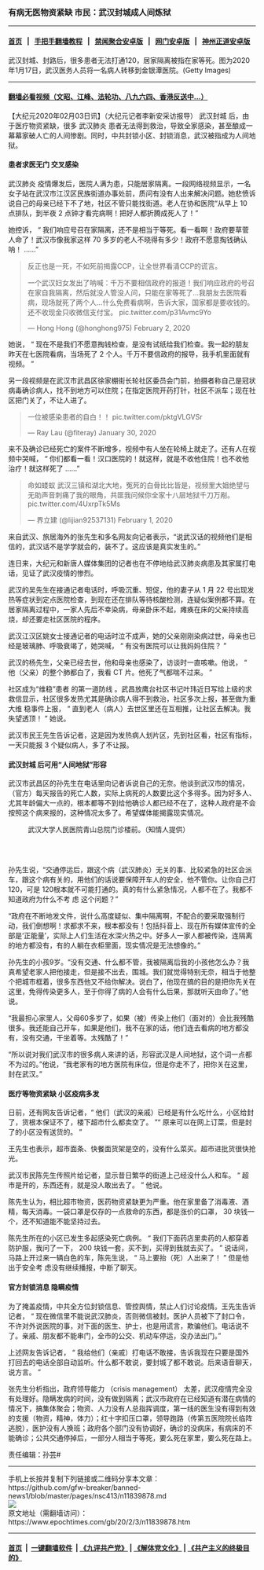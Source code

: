 ### 有病无医物资紧缺 市民：武汉封城成人间炼狱
------------------------

#### [首页](https://github.com/gfw-breaker/banned-news1/blob/master/README.md) &nbsp;&nbsp;|&nbsp;&nbsp; [手把手翻墙教程](https://github.com/gfw-breaker/guides/wiki) &nbsp;&nbsp;|&nbsp;&nbsp; [禁闻聚合安卓版](https://github.com/gfw-breaker/bn-android) &nbsp;&nbsp;|&nbsp;&nbsp; [网门安卓版](https://github.com/oGate2/oGate) &nbsp;&nbsp;|&nbsp;&nbsp; [神州正道安卓版](https://github.com/SzzdOgate/update) 



<div><img alt="" class="aligncenter wp-post-image" src="https://i.epochtimes.com/assets/uploads/2020/02/GettyImages-1194871704-600x400.jpg"/>
<div class="red16 caption">
 武汉封城、封路后，很多患者无法打通120，居家隔离被指在家等死。图为2020年1月17日，武汉医务人员将一名病人转移到金银潭医院。(Getty Images)
</div>
</div><hr/>

#### [翻墙必看视频（文昭、江峰、法轮功、八九六四、香港反送中...）](https://github.com/gfw-breaker/banned-news1/blob/master/pages/link3.md)

<div><p>
 【大纪元2020年02月03日讯】（大纪元记者李新安采访报导）
 <ok href="https://www.epochtimes.com/gb/tag/%E6%AD%A6%E6%B1%89%E5%B0%81%E5%9F%8E.html">
  武汉封城
 </ok>
 后，由于医疗物资紧缺，很多
 <ok href="https://www.epochtimes.com/gb/tag/%E6%AD%A6%E6%B1%89%E8%82%BA%E7%82%8E.html">
  武汉肺炎
 </ok>
 患者无法得到救治，导致全家感染，甚至酿成一幕幕家破人亡的人间惨剧。同时，中共封锁小区、封锁消息，武汉被指成为人间地狱。
</p>
<h4 class="p1">
 患者求医无门
 <ok href="https://www.epochtimes.com/gb/tag/%E4%BA%A4%E5%8F%89%E6%84%9F%E6%9F%93.html">
  交叉感染
 </ok>
</h4>
<p class="p1">
 <ok href="https://www.epochtimes.com/gb/tag/%E6%AD%A6%E6%B1%89%E8%82%BA%E7%82%8E.html">
  武汉肺炎
 </ok>
 疫情爆发后，医院人满为患，只能居家隔离。一段网络视频显示，一名女子站在武汉市江汉区民族街道办事处前，质问有没有人出来解决问题。她悲愤诉说自己的母亲已经下不了地，社区不管只能找街道。老人在协和医院“从早上
 <span class="s1">
  10
 </span>
 点排队，到半夜
 <span class="s1">
  2
 </span>
 点钟才看完病啊！把好人都折腾成死人了！”
</p>
<p class="p1">
 她控诉，
 <span class="s1">
  “
 </span>
 我们响应号召在家隔离，还不是相当于等死。看一看啊！政府要草菅人命了！武汉市像我家这样
 <span class="s1">
  70
 </span>
 多岁的老人不晓得有多少！政府不愿意掏钱确认呐！
 <span class="s1">
  ……”
 </span>
</p>
<p class="p1">
</p>
<p>
</p>
<blockquote class="twitter-tweet">
 <p dir="ltr" lang="zh">
  反正也是一死，不如死前揭露CCP，让全世界看清CCP的谎言。
 </p>
 <p>
  一个武汉妇女发出了呐喊：千万不要相信政府的报道！我们响应政府的号召在家自我隔离，然后就没人管没人问，只能在家等死了…我朋友去医院看病，现场就死了两个人…什么免费看病啊，告诉大家，国家都是要收钱的。还不收现金只收微信支付宝。
  <ok href="https://t.co/p31Avmc9Yo">
   pic.twitter.com/p31Avmc9Yo
  </ok>
 </p>
 <p>
  — Hong Hong (@honghong975)
  <ok href="https://twitter.com/honghong975/status/1224112178468401152?ref_src=twsrc%5Etfw">
   February 2, 2020
  </ok>
 </p>
</blockquote>
<p>
</p>
<p class="p1">
</p>
<p class="p1">
 她说，
 <span class="s1">
  “
 </span>
 现在不是我们不愿意掏钱检查，是没有试纸给我们检查。我一起的朋友昨天在七医院看病，当场死了
 <span class="s1">
  2
 </span>
 个人。千万不要信政府的报导，我手机里面就有视频。
 <span class="s1">
  ”
 </span>
</p>
<p class="p1">
 另一段视频是在武汉市武昌区徐家棚街长轮社区委员会门前，拍摄者称自己是冠状病毒确诊病人，找不到地方可以住院；在指定医院开药打针，社区不派车；现在社区把门关了，不让人进了。
</p>
<p class="p1">
</p>
<p>
</p>
<blockquote class="twitter-tweet">
 <p dir="ltr" lang="ja">
  一位被感染患者的自白！！
  <ok href="https://t.co/pktgVLGVSr">
   pic.twitter.com/pktgVLGVSr
  </ok>
 </p>
 <p>
  — Ray Lau (@fiteray)
  <ok href="https://twitter.com/fiteray/status/1222855475735060481?ref_src=twsrc%5Etfw">
   January 30, 2020
  </ok>
 </p>
</blockquote>
<p>
</p>
<p class="p1">
</p>
<p class="p1">
 来不及确诊已经死亡的案件不断增多，视频中有人坐在轮椅上就走了。还有人在视频中哭喊，
 <span class="s1">
  “
 </span>
 你们都看一看！汉口医院的！就这样，就是不收他住院！也不收他治疗！就这样死了
 <span class="s1">
  ……”
 </span>
</p>
<p class="p1">
</p>
<p>
</p>
<blockquote class="twitter-tweet">
 <p dir="ltr" lang="zh">
  命如蝼蚁 武汉三镇和湖北大地，冤死的白骨比比皆是，视频里大姐绝望与无助声音刺痛了我的眼角，共匪我问候你全家十八层地狱千刀万剐。
  <ok href="https://t.co/4UxrpTk5Ms">
   pic.twitter.com/4UxrpTk5Ms
  </ok>
 </p>
 <p>
  — 界立建 (@lijian92537131)
  <ok href="https://twitter.com/lijian92537131/status/1223710464250695680?ref_src=twsrc%5Etfw">
   February 1, 2020
  </ok>
 </p>
</blockquote>
<p>
</p>
<p class="p1">
</p>
<p class="p1">
 来自武汉、旅居海外的张先生和多名网友向记者表示，“说武汉话的视频他们是相信的，武汉话不是学学就会的，装不了。这应该是真实发生的。”
</p>
<p class="p1">
 连日来，大纪元和新唐人媒体集团的记者也在不停地给武汉肺炎病患及其家属打电话，见证了武汉疫情的惨烈。
</p>
<p class="p1">
 武汉的吴先生在接通记者电话时，呼吸沉重、短促，他的妻子从
 <span class="s1">
  1
 </span>
 月
 <span class="s1">
  22
 </span>
 号出现发热等症状到定点医院检查，到现在还在排队等待核酸检测，连疑似案例都不算。在居家隔离过程中，一家人先后不幸染病，母亲卧床不起，瘫痪在床的父亲持续高烧，却还要走社区医院的程序。
</p>
<p class="p1">
 武汉江汉区姚女士接通记者的电话时泣不成声，她的父亲刚刚染病过世，母亲也已经是玻璃肺、呼吸衰竭了，她哭喊，
 <span class="s1">
  “
 </span>
 有没有医院可以让我妈妈住院？
 <span class="s1">
  ”
 </span>
</p>
<p class="p1">
 武汉的杨先生，父亲已经去世，他和母亲也感染了，访谈时一直咳嗽。他说，
 <span class="s1">
  “
 </span>
 他（父亲）的整个肺都白了，我看
 <span class="s1">
  CT
 </span>
 片。他死了气都喘不过来。
 <span class="s1">
  ”
 </span>
</p>
<p class="p1">
 社区成为“维稳”患者
 <span class="s2">
  的第一道防线
 </span>
 。武昌放鹰台社区书记叶玮近日写给上级的求救信显示，社区很多发热尤其是确诊病人得不到救治，社区多次上报，甚至做为重大维
 <span class="s2">
  稳事件上报，
 </span>
 <span class="s1">
  “
 </span>
 直到老人（病人）去世区里还在互相推，让社区去解决。我失望透顶！
 <span class="s1">
  ”
 </span>
 她说。
</p>
<p class="p1">
 武汉市民王先生告诉记者，这是因为发热病人划片区，先到社区看，社区有指标，一天只能报
 <span class="s1">
  3
 </span>
 个疑似病人，多了不让报。
</p>
<h4 class="p1">
 <ok href="https://www.epochtimes.com/gb/tag/%E6%AD%A6%E6%B1%89%E5%B0%81%E5%9F%8E.html">
  武汉封城
 </ok>
 后可用“人间地狱”形容
</h4>
<p class="p1">
 武汉市武昌区的孙先生在电话里向记者诉说自己的无奈。他谈到武汉市的情况，（官方）每天报告的死亡人数，实际上病死的人数要比这个多得多。因为好多人、尤其年龄偏大一点的，根本都等不到给他确诊人都已经不在了，这种人政府是不会按照这个病来报的，这种情况太多了。希望媒体能揭露现实情况。
</p>
<figure class="wp-caption aligncenter" id="attachment_11842337" style="width: 450px">
 <ok href="http://i.epochtimes.com/assets/uploads/2020/02/shared_imageCA37C93C-4C81-4A03-9355-B606A6585421.jpg">
  <img alt="" class="wp-image-11842337 size-medium" src="http://i.epochtimes.com/assets/uploads/2020/02/shared_imageCA37C93C-4C81-4A03-9355-B606A6585421-450x450.jpg"/>
 </ok>
 <br/><figcaption class="wp-caption-text">
  武汉大学人民医院青山总院门诊楼前。（知情人提供）
 </figcaption><br/>
</figure><br/>
<p class="p1">
 孙先生说，“交通停运后，跟这个病（武汉肺炎）无关的事、比较紧急的社区会派车，跟这个病有关的，用他们的话说要保障开车人的安全，他不管你。让你自己打 120，可是 120根本就不可能打通的。真的有什么紧急情况，人都不在了。我都不知道政府为什么不考
 <span class="s1">
  虑
 </span>
 这个问题？”
</p>
<p class="p1">
 “政府在不断地发文件，说什么高度疑似、集中隔离啊，不配合的要采取强制行动，我们倒想啊！求都求不来，根本都没有！包括抖音上、现在所有媒体宣传的全部是‘正能量’，实际上人们生活在水深火热之中。好多人一家人都被传染，连隔离的地方都没有，有的人躺在衣柜里面，现实情况是无法想像的。”
</p>
<p class="p1">
 孙先生的小孩9岁。“没有交通、什么都不管，我被隔离后我的小孩他怎么办？我真希望老家人把他接走，但是接不出去，围城。我们就觉得特别无奈，相当于他整个把城市框着，很多东西他又不给你解决。说白了，他现在搞的目的是把你先关在这里，免得传染更多人，至于你得了病的人会有什么后果，那就听天由命了。”他说。
</p>
<p class="p1">
 “我最担心家里人，父母60多岁了，如果（被）传染上他们（面对的）会比我残酷很多。我还能自己开车，如果是他们，我不在家的话，他们连去看病的地方都没有，没有交通，干坐着等。太残酷了！”
</p>
<p class="p1">
 “所以说对我们武汉市的很多病人来讲的话，形容武汉是人间地狱，这个词一点都不为过的。”他说，“我老家有的地方医院有床位，但是你走不了，把你关在这里，封在武汉。”
</p>
<h4 class="p1">
 医疗等物资紧缺 小区疫病多发
</h4>
<p class="p1">
 <span class="s1">
  日前，还有网友告诉记者，“
 </span>
 他们（武汉的亲戚）已经是有什么吃什么，小区给封了，货根本保证不了，楼下超市什么都卖空了。
 <span class="s1">
  ”“
 </span>
 原来可以在网上订菜，但是封了的小区没有送货的。
 <span class="s1">
  ”
 </span>
</p>
<p class="p1">
 王先生也表示，超市面条、快餐面货架是空的，没有什么菜买。超市进批货很快抢光。
</p>
<p class="p1">
 武汉市民陈先生传照片给记者，显示昔日繁华的街道上己经没什么人和车。
 <span class="s1">
  “
 </span>
 超市是开的，东西还有，就是没人敢出去了。
 <span class="s1">
  ”
 </span>
 他说。
</p>
<p class="p1">
 陈先生认为，相比超市物资，医药物资紧缺更为严重。他在家里备了消毒液、酒精，每天消毒。一袋口罩是仅存的一点救命的东西，都是涨价的口罩，
 <span class="s1">
  30
 </span>
 块钱一个，还不知道能不能坚持过去。
</p>
<p class="p1">
 陈先生所在的小区已发生多起感染死亡病例。
 <span class="s1">
  “
 </span>
 我们下面药店里卖药的人都穿着防护服，我问了一下，
 <span class="s1">
  200
 </span>
 块钱一套，买不到，买得到我就去买了。
 <span class="s1">
  ”
 </span>
 说话间，马路上开过来一辆白色的车，陈先生说，
 <span class="s1">
  “
 </span>
 马上要抬（死）人出来了！
 <span class="s1">
  ”
 </span>
 但是他出于安全考
 <span class="s2">
  虑没有继续播报，中断了聊天。
 </span>
</p>
<h4 class="p1">
 官方封锁消息 隐瞒疫情
</h4>
<p class="p1">
 为了掩盖疫情，中共全方位封锁信息、管控舆情，禁止人们讨论疫情。王先生告诉记者，
 <span class="s1">
  “
 </span>
 现在微信里不能说武汉肺炎，否则微信被封。医护人员被下了封口令，不许对外说医院的事，对下面的医生、护士，也是用谎言，欺骗他们。电话说不了。亲戚、朋友都不能串门，全市的公交、机动车停运，没办法出门。”
</p>
<p class="p1">
 上述网友告诉记者，
 <span class="s1">
  “
 </span>
 我给他们（亲戚）打电话不敢接，告诉我现在只要是国外打回去的电话全部自动监听。什么都不敢说，要封城了都不敢说。后来语音聊天，说方言。
 <span class="s1">
  ”
 </span>
</p>
<p class="p1">
 张先生分析指出，政府领导能力
 <span class="s1">
  （crisis management）
 </span>
 太差，武汉疫情完全没有处理好。隐瞒发病的时间，没有做到隔离；武汉市政府在已经知道有潜在病情的情况下，搞集体聚会；物资、人力没有人总指挥调度，第一线的医生没有得到有效的支援（物资，精神，体力）；红十字扣压口罩，领导跑路（传第五医院院长临阵逃脱），医护没有人换班；政府各个部门没有协调好，确诊的没病床，有病床的不能确诊；公共交通停掉后，一部分人相当于等死，要么死在家里，要么死在路上。
</p>
<p class="p1">
 责任编辑：孙芸#
</p>
</div>
<hr/>
手机上长按并复制下列链接或二维码分享本文章：<br/>
https://github.com/gfw-breaker/banned-news1/blob/master/pages/nsc413/n11839878.md <br/>
<a href='https://github.com/gfw-breaker/banned-news1/blob/master/pages/nsc413/n11839878.md'><img src='https://github.com/gfw-breaker/banned-news1/blob/master/pages/nsc413/n11839878.md.png'/></a> <br/>
原文地址（需翻墙访问）：https://www.epochtimes.com/gb/20/2/3/n11839878.htm


------------------------
#### [首页](https://github.com/gfw-breaker/banned-news1/blob/master/README.md) &nbsp;|&nbsp; [一键翻墙软件](https://github.com/gfw-breaker/nogfw/blob/master/README.md) &nbsp;| [《九评共产党》](https://github.com/gfw-breaker/9ping.md/blob/master/README.md#九评之一评共产党是什么) | [《解体党文化》](https://github.com/gfw-breaker/jtdwh.md/blob/master/README.md) | [《共产主义的终极目的》](https://github.com/gfw-breaker/gczydzjmd.md/blob/master/README.md)


<img src='http://gfw-breaker.win/banned-news/pages/nsc413/n11839878.md' width='0px' height='0px'/>